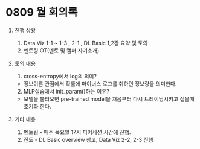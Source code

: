 # 0809 월 회의록
1. 진행 상황
    1. Data Viz 1-1 ~ 1-3 , 2-1 , DL Basic 1,2강 요약 및 토의
    2. 멘토링 OT(멘토 및 캠퍼 자기소개) 

2. 토의 내용
    1. cross-entropy에서 log의 의미? 
      - 정보이론 관점에서 확률에 마이너스 로그를 취하면 정보량을 의미한다.
    2. MLP실습에서 init_param()하는 이유? 
      - 모델을 불러오면 pre-trained model을 처음부터 다시 트레이닝시키고     싶을때 초기화 한다.

3. 기타 내용
    1. 멘토링 - 매주 목요일 17시 피어세션 시간에 진행.
    2. 진도 - DL Basic overview 참고, Data Viz 2-2, 2-3 진행 
